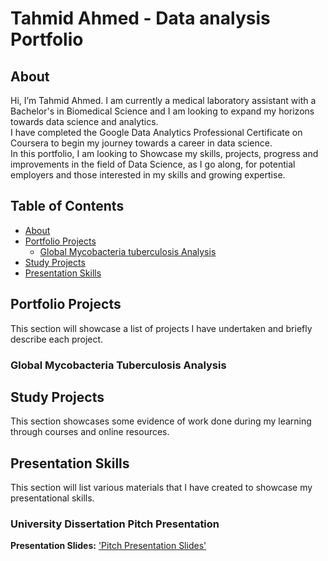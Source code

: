 # Tahmid Ahmed - Data analysis Portfolio

## About

Hi, I’m Tahmid Ahmed. I am currently a medical laboratory assistant with a Bachelor's in Biomedical Science and I am looking to expand my horizons towards data science and analytics.
<br>
I have completed the Google Data Analytics Professional Certificate on Coursera to begin my journey towards a career in data science.
<br>
In this portfolio, I am looking to Showcase my skills, projects, progress and improvements in the field of Data Science, as I go along, for potential employers and those interested in my skills and growing expertise.
<br>

 
## Table of Contents
- [About](#about)
- [Portfolio Projects](#portfolio-projects) 
  + [Global Mycobacteria tuberculosis Analysis](#global-mycobacteria-tuberculosis-analysis)
- [Study Projects](#study-projects)
- [Presentation Skills](#presentation-skills)

## Portfolio Projects
This section will showcase a list of projects I have undertaken and briefly describe each project.

### Global Mycobacteria Tuberculosis Analysis

## Study Projects
This section showcases some evidence of work done during my learning through courses and online resources.

## Presentation Skills
This section will list various materials that I have created to showcase my presentational skills.

### University Dissertation Pitch Presentation
**Presentation Slides:** ['Pitch Presentation Slides'](https://github.com/TA-Data-Analyst/Data_Analysis_Portfolio/blob/main/TA_dissertation_pitch_presentation.pdf)
